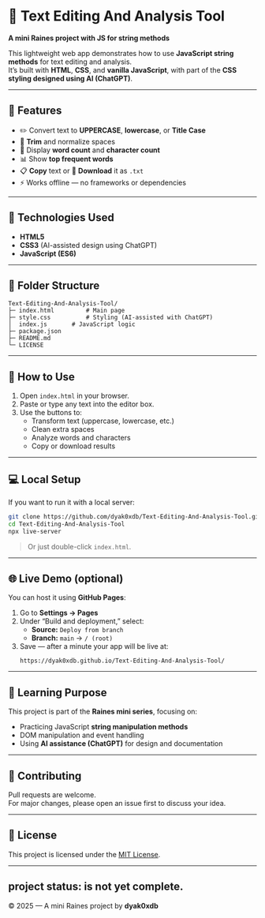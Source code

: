 # 📝 Text Editing And Analysis Tool

**A mini Raines project with JS for string methods**

This lightweight web app demonstrates how to use **JavaScript string methods** for text editing and analysis.  
It’s built with **HTML**, **CSS**, and **vanilla JavaScript**, with part of the **CSS styling designed using AI (ChatGPT)**.

---

## 🚀 Features

- ✏️ Convert text to **UPPERCASE**, **lowercase**, or **Title Case**
- 🧹 **Trim** and normalize spaces
- 🔢 Display **word count** and **character count**
- 📊 Show **top frequent words**
- 📋 **Copy** text or 💾 **Download** it as `.txt`
- ⚡ Works offline — no frameworks or dependencies

---

## 🧠 Technologies Used

- **HTML5**
- **CSS3** (AI-assisted design using ChatGPT)
- **JavaScript (ES6)**

---

## 📂 Folder Structure

```
Text-Editing-And-Analysis-Tool/
├─ index.html         # Main page
├─ style.css          # Styling (AI-assisted with ChatGPT)
│  index.js       # JavaScript logic
├─ package.json
├─ README.md
└─ LICENSE
```

---

## 🧩 How to Use

1. Open `index.html` in your browser.  
2. Paste or type any text into the editor box.  
3. Use the buttons to:
   - Transform text (uppercase, lowercase, etc.)
   - Clean extra spaces
   - Analyze words and characters
   - Copy or download results

---

## 💻 Local Setup

If you want to run it with a local server:

```bash
git clone https://github.com/dyak0xdb/Text-Editing-And-Analysis-Tool.git
cd Text-Editing-And-Analysis-Tool
npx live-server
```

> Or just double-click `index.html`.

---

## 🌐 Live Demo (optional)
You can host it using **GitHub Pages**:

1. Go to **Settings → Pages**
2. Under “Build and deployment,” select:
   - **Source:** `Deploy from branch`
   - **Branch:** `main` → `/ (root)`
3. Save — after a minute your app will be live at:
   ```
   https://dyak0xdb.github.io/Text-Editing-And-Analysis-Tool/
   ```

---

## 📘 Learning Purpose

This project is part of the **Raines mini series**, focusing on:
- Practicing JavaScript **string manipulation methods**
- DOM manipulation and event handling
- Using **AI assistance (ChatGPT)** for design and documentation

---

## 🤝 Contributing

Pull requests are welcome.  
For major changes, please open an issue first to discuss your idea.

---

## 🧾 License

This project is licensed under the [MIT License](./LICENSE).

---
## project status: is not yet complete.

© 2025 — A mini Raines project by **dyak0xdb**
